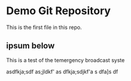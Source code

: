 # Demo Git Repository
This is the first file in this repo.


## ipsum below
This is a test of the temergency broadcast syste


asdfkja;sdf
as;jldkf'
as
dfkja;sdjkf'a
s
dfa]s
df